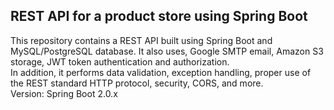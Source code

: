 <h2 id="rest-api-for-a-product-store-using-spring-boot">REST API for a product store using Spring Boot</h2>
<p>This repository contains a REST API built using Spring Boot and MySQL/PostgreSQL database. It also uses, Google SMTP email, Amazon S3 storage, JWT token authentication and authorization.<br>
In addition, it performs data validation, exception handling, proper use of the REST standard HTTP protocol, security, CORS, and more.<br>
Version: Spring Boot 2.0.x</p>

